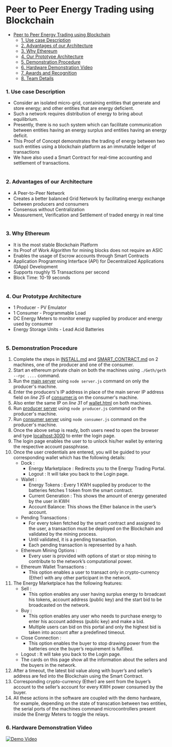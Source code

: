 # Peer to Peer Energy Trading using Blockchain
- [Peer to Peer Energy Trading using Blockchain](#peer-to-peer-energy-trading-using-blockchain)
    - [1. Use case Description](#1-use-case-description)
    - [2. Advantages of our Architecture](#2-advantages-of-our-architecture)
    - [3. Why Ethereum](#3-why-ethereum)
    - [4. Our Prototype Architecture](#4-our-prototype-architecture)
    - [5. Demonstration Procedure](#5-demonstration-procedure)
    - [6. Hardware Demonstration Video](#6-hardware-demonstration-video)
    - [7. Awards and Recognition](#7-awards-and-recognition)
    - [8. Team Details](#8-team-details)
### 1. Use case Description
  * Consider an isolated micro-grid, containing entities that generate and store energy; and other entities that are energy deficient.
  * Such a network requires distribution of energy to bring about equilibrium.
  * Presently, there is no such system which can facilitate communication between entities having an energy surplus and entities having an energy deficit.
  * This Proof of Concept demonstrates the trading of energy between two such entities using a blockchain platform as an immutable ledger of transactions
  * We have also used a Smart Contract for real-time accounting and settlement of transactions.
<br><br>

### 2. Advantages of our Architecture
  * A Peer-to-Peer Network
  * Creates a better balanced Grid Network by facilitating energy exchange between producers and consumers
  * Consensus without Centralization
  *  Measurement, Verification and Settlement of traded energy in real time
<br><br>

### 3. Why Ethereum
 * It is the most stable Blockchain Platform
 * Its Proof of Work Algorithm for mining blocks does not require an ASIC
 * Enables the usage of Escrow accounts through Smart Contracts
 * Application Programming Interface (API) for Decentralized Applications (DApp) Development
 * Supports roughly 15 Transactions per second
 * Block Time: 10-19 seconds
<br><br>

### 4. Our Prototype Architecture
  * 1 Producer - PV Emulator
  * 1 Consumer - Programmable Load
  * DC Energy Meters to monitor energy supplied by producer and energy used by consumer
  * Energy Storage Units - Lead Acid Batteries
<br><br>

### 5. Demonstration Procedure
  1. Complete the steps in [INSTALL.md](INSTALL.md) and [SMART_CONTRACT.md](SMART_CONTRACT.md) on 2 machines, one of the producer and one of the consumer.
  2. Start an ethereum private chain on both the machines using `./Geth/geth --rpc ....` command.
  3. Run the [main server](server.js) using `node server.js` command on only the producer's machine.
  4. Enter the producers's IP address in place of the main server IP address field on *line 25* of [consumer.js](consumer.js) on the consumer's machine.
  5. Also enter the same IP on *line 31* of [wallet.html](wallet.html) on both machines.
  6. Run [producer server](producer.js) using `node producer.js` command on the producer's machine.
  7. Run [consumer server](consumer.js) using `node consumer.js` command on the producer's machine.
  8. Once the above setup is ready, both users need to open the browser and type [localhost:3000](localhost:3000) to enter the login page.
  9. The login page enables the user to to unlock his/her wallet by entering the respective account passphrase.
  10. Once the user credentials are entered, you will be guided to your corresponding wallet which has the following details:
      * Dock :
        - Energy Marketplace : Redirects you to the Energy Trading Portal.
        - Logout : It will take you back to the Login page.
      * Wallet :
        - Energy Tokens : Every 1 KWH supplied by producer to the batteries fetches 1 token from the smart contract.
        - Current Generation : This shows the amount of energy generated by the user in KWH
        - Account Balance: This shows the Ether balance in the user’s account.
      * Pending Transactions :
        - For every token fetched by the smart contract and assigned to the user, a transaction must be deployed on the Blockchain and validated by the mining process.
        -  Until validated, it is a pending transaction. 
        -  Each pending transaction is represented by a hash.
      * Ethereum Mining Options :
        - Every user is provided with options of start or stop mining to contribute to the network’s computational power.
      * Ethereum Wallet Transactions :
        - This option enables a user to transact only in crypto-currency (Ether) with any other participant in the network.
  11. The Energy Marketplace has the following features:
      * Sell : 
        - This option enables any user having surplus energy to broadcast his tokens, account address (public key) and the start bid to be broadcasted on the network.
      * Buy : 
        - This option enables any user who needs to purchase energy to enter his account address (public key) and make a bid. 
        - Multiple users can bid on this portal and only the highest bid is taken into account after a predefined timeout.
      * Close Connection :
        - This option enables the buyer to stop drawing power from the batteries once the buyer’s requirement is fulfilled.
      * Logout : It will take you back to the Login page.
      * The cards on this page show all the information about the sellers and the buyers in the network.
  12. After a timeout, the latest bid value along with buyer’s and seller’s address are fed into the Blockchain using the Smart Contract.
  13. Corresponding crypto-currency (Ether) are sent from the buyer’s account to the seller’s account for every KWH power consumed by the buyer.
  14. All these actions in the software are coupled with the demo hardware, for example, depending on the state of transcation between two entities, the serial ports of the machines command microcontrollers present inside the Energy Meters to toggle the relays.

### 6. Hardware Demonstration Video
[![Demo Video](https://img.youtube.com/vi/n_nGin9eMWw/0.jpg)](https://www.youtube.com/watch?v=n_nGin9eMWw)

<!-- ### 7. Awards and Recognition
  1. This Project won the [Ernst Young Blockchain Hackathon](https://www.youtube.com/watch?v=YGqDgvBJQ7M) in 2017.<br><br>
        ![EY Hackathon Winners](https://user-images.githubusercontent.com/28734882/90040230-559a0480-dce5-11ea-903d-c02946b79b23.jpg)
   <br><br>
  2. This Project also won at the [Global Blockchain Congress](https://gbck.nltr.org/) in 2018.<br><br>
        ![Global Blockchain Congress Winners](https://user-images.githubusercontent.com/28734882/90041077-6a2acc80-dce6-11ea-9819-fd172af6c7ae.jpg) 
    <br><br>
  3. Visit by Dr Shekhar Dutt, former Defence Secretary, Govt. of India.<br><br>
        ![Visit by Dr. SM Dutt](https://user-images.githubusercontent.com/28734882/90041747-5b90e500-dce7-11ea-8e34-db6c260e2fbe.jpg)
    <br><br>
  4. Visit by a Swiss Delegation operative in the fields of energy storage, energy efficiency, and Solar energy.<br><br>
        ![Visit by Swiss Delegation](https://user-images.githubusercontent.com/28734882/90042499-65ffae80-dce8-11ea-948c-7182f0001e38.jpg)

 ### 8. Team Details
  * Mentors
    * [Dr. Faruk Kazi](https://www.linkedin.com/in/dr-faruk-kazi-vjti)
    * [Dr. Irfan Siddavatam](https://www.linkedin.com/in/irfan-siddavatam-a984944b)
 
  * Members
    * [Awadhut Thube](https://www.linkedin.com/in/thube/)
    * [Ashish Kamble](https://www.linkedin.com/in/ashish-kamble-/)
    * [Jheel Nagaria](https://www.linkedin.com/in/jheel-nagaria/)
    * [Saurabh Gupta](https://www.linkedin.com/in/saurabh-gupta-1002/)

  * Lab
    * [Center of Excellence - CNDS](https://www.vjti.ac.in/images/coe-cnds/project/index.html) -->
